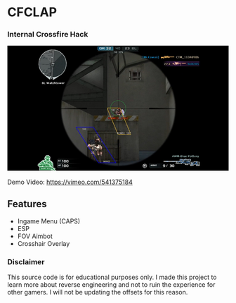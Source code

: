 # CFCLAP
### Internal Crossfire Hack
![Hack Screenshot](./ss.jpg)

Demo Video: https://vimeo.com/541375184
## Features
- Ingame Menu (CAPS)
-  ESP
-  FOV Aimbot
- Crosshair Overlay

### Disclaimer
This source code is for educational purposes only. I made this project to learn more about reverse engineering and not to ruin the experience for other gamers. I will not be updating the offsets for this reason.
